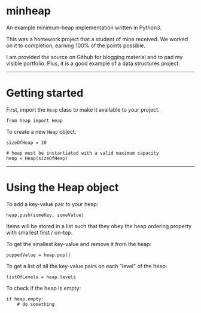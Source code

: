# minheap

An example minimum-heap implementation written in Python3.

This was a homework project that a student of mine received. We worked on it to completion, earning 100% of the points possible. 

I am provided the source on Github for blogging material and to pad my visible portfolio. Plus, it is a good example of a data structures project.

-----

# Getting started

First, import the `Heap` class to make it available to your project.

```
from heap import Heap
```

To create a new `Heap` object:

```
sizeOfHeap = 10

# heap must be instantiated with a valid maximum capacity
heap = Heap(sizeOfHeap)
```

-----

# Using the Heap object

To add a key-value pair to your heap:

```
heap.push(someKey, someValue)
```

Items will be stored in a list such that they obey the heap ordering property with smallest first / on-top.

To get the smallest key-value and remove it from the heap:

```
poppedValue = heap.pop()
```

To get a list of all the key-value pairs on each "level" of the heap:

```
listOfLevels = heap.levels
```

To check if the heap is empty:

```
if heap.empty:
    # do something
```

